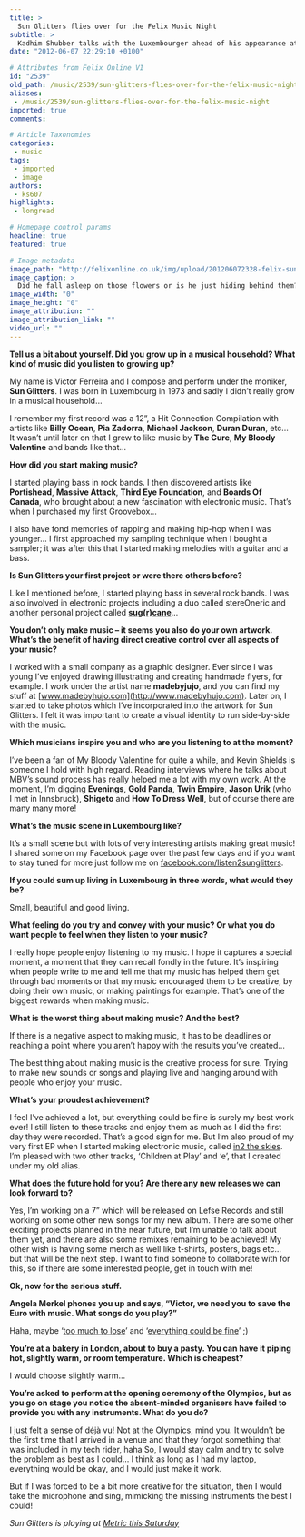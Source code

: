 ```yaml
---
title: >
  Sun Glitters flies over for the Felix Music Night
subtitle: >
  Kadhim Shubber talks with the Luxembourger ahead of his appearance at Diggidy Dawg this Saturday
date: "2012-06-07 22:29:10 +0100"

# Attributes from Felix Online V1
id: "2539"
old_path: /music/2539/sun-glitters-flies-over-for-the-felix-music-night
aliases:
 - /music/2539/sun-glitters-flies-over-for-the-felix-music-night
imported: true
comments:

# Article Taxonomies
categories:
 - music
tags:
 - imported
 - image
authors:
 - ks607
highlights:
 - longread

# Homepage control params
headline: true
featured: true

# Image metadata
image_path: "http://felixonline.co.uk/img/upload/201206072328-felix-sun-glitters.jpeg"
image_caption: >
  Did he fall asleep on those flowers or is he just hiding behind them? Is that poison ivy?
image_width: "0"
image_height: "0"
image_attribution: ""
image_attribution_link: ""
video_url: ""
---
```


__Tell us a bit about yourself. Did you grow up in a musical household? What kind of music did you listen to growing up?__

My name is Victor Ferreira and I compose and perform under the moniker, __Sun Glitters__. I was born in Luxembourg in 1973 and sadly I didn’t really grow in a musical household…

I remember my first record was a 12”, a Hit Connection Compilation with artists like __Billy Ocean__, __Pia Zadorra__, __Michael Jackson__, __Duran Duran__, etc… It wasn’t until later on that I grew to like music by __The Cure__, __My Bloody Valentine__ and bands like that...

__How did you start making music?__

I started playing bass in rock bands. I then discovered artists like __Portishead__, __Massive Attack__, __Third Eye Foundation__, and __Boards Of Canada__, who brought about a new fascination with electronic music. That’s when I purchased my first Groovebox…

I also have fond memories of rapping and making hip-hop when I was younger… I first approached my sampling technique when I bought a sampler; it was after this that I started making melodies with a guitar and a bass.

__Is Sun Glitters your first project or were there others before?__

Like I mentioned before, I started playing bass in several rock bands. I was also involved in electronic projects including a duo called stereOneric and another personal project called [__sug(r)cane__](http://sugrcane.bandcamp.com/)...

__You don’t only make music – it seems you also do your own artwork. What’s the benefit of having direct creative control over all aspects of your music?__

I worked with a small company as a graphic designer. Ever since I was young I’ve enjoyed drawing illustrating and creating handmade flyers, for example. I work under the artist name __madebyjujo__, and you can find my stuff at [www.madebyhujo.com](http://www.madebyhujo.com). Later on, I started to take photos which I’ve incorporated into the artwork for Sun Glitters. I felt it was important to create a visual identity to run side-by-side with the music.

__Which musicians inspire you and who are you listening to at the moment?__

I’ve been a fan of My Bloody Valentine for quite a while, and Kevin Shields is someone I hold with high regard. Reading interviews where he talks about MBV’s sound process has really helped me a lot with my own work. At the moment, I’m digging __Evenings__, __Gold Panda__, __Twin Empire__, __Jason Urik__ (who I met in Innsbruck), __Shigeto__ and __How To Dress Well__, but of course there are many many more!

__What’s the music scene in Luxembourg like?__

It’s a small scene but with lots of very interesting artists making great music! I shared some on my Facebook page over the past few days and if you want to stay tuned for more just follow me on [facebook.com/listen2sunglitters](http://facebook.com/listen2sunglitters).

__If you could sum up living in Luxembourg in three words, what would they be?__

Small, beautiful and good living.

__What feeling do you try and convey with your music? Or what you do want people to feel when they listen to your music?__

I really hope people enjoy listening to my music. I hope it captures a special moment, a moment that they can recall fondly in the future. It’s inspiring when people write to me and tell me that my music has helped them get through bad moments or that my music encouraged them to be creative, by doing their own music, or making paintings for example. That’s one of the biggest rewards when making music.

__What is the worst thing about making music? And the best?__

If there is a negative aspect to making music, it has to be deadlines or reaching a point where you aren’t happy with the results you’ve created…

The best thing about making music is the creative process for sure. Trying to make new sounds or songs and playing live and hanging around with people who enjoy your music.

__What’s your proudest achievement?__

I feel I’ve achieved a lot, but everything could be fine is surely my best work ever! I still listen to these tracks and enjoy them as much as I did the first day they were recorded. That’s a good sign for me. But I’m also proud of my very first EP when I started making electronic music, called [in2 the skies](http://sugrcane.bandcamp.com/album/in2-the-skies). I’m pleased with two other tracks, ‘Children at Play’ and ‘e’, that I created under my old alias.

__What does the future hold for you? Are there any new releases we can look forward to?__

Yes, I’m working on a 7” which will be released on Lefse Records and still working on some other new songs for my new album. There are some other exciting projects planned in the near future, but I’m unable to talk about them yet, and there are also some remixes remaining to be achieved!
 My other wish is having some merch as well like t-shirts, posters, bags etc… but that will be the next step. I want to find someone to collaborate with for this, so if there are some interested people, get in touch with me!

__Ok, now for the serious stuff.__

__Angela Merkel phones you up and says, “Victor, we need you to save the Euro with music. What songs do you play?”__

Haha, maybe ‘[too much to lose](http://www.youtube.com/watch?v=VaeuG7Fh5Dc)’ and ‘[everything could be fine](http://www.youtube.com/watch?v=ok0EElDvXYc)’ ;)

__You’re at a bakery in London, about to buy a pasty. You can have it piping hot, slightly warm, or room temperature. Which is cheapest?__

I would choose slightly warm...

__You’re asked to perform at the opening ceremony of the Olympics, but as you go on stage you notice the absent-minded organisers have failed to provide you with any instruments. What do you do?__

I just felt a sense of déjà vu! Not at the Olympics, mind you. It wouldn’t be the first time that I arrived in a venue and that they forgot something that was included in my tech rider, haha So, I would stay calm and try to solve the problem as best as I could… I think as long as I had my laptop, everything would be okay, and I would just make it work.

But if I was forced to be a bit more creative for the situation, then I would take the microphone and sing, mimicking the missing instruments the best I could!

_Sun Glitters is playing at [Metric this Saturday](https://www.facebook.com/events/190432867727729/)_
